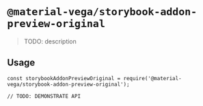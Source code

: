 # `@material-vega/storybook-addon-preview-original`

> TODO: description

## Usage

```
const storybookAddonPreviewOriginal = require('@material-vega/storybook-addon-preview-original');

// TODO: DEMONSTRATE API
```
